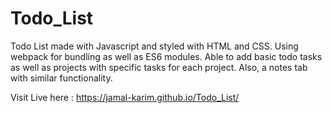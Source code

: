 # Todo_List

Todo List made with Javascript and styled with HTML and CSS. Using webpack for bundling as well as ES6 modules. Able to add basic todo tasks as well as projects with specific tasks for each project. Also, a notes tab with similar functionality.

Visit Live here : https://jamal-karim.github.io/Todo_List/
